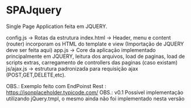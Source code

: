 # SPAJquery

Single Page Application feita em JQUERY.

config.js -> Rotas da estrutura
index.html -> Header, menu e content (router) incorporam os HTML do template e view (Importação de JQUERY deve ser feita aqui)
app.js -> Core da aplicação implementado principalmente em JQUERY, leitura dos arquivos, load de paginas, load de scripts extras, carregamento de controllers das paginas (caso existam)
js/ajax.js -> estrutura padronizada para requisição ajax (POST,GET,DELETE,etc).

OBS.: Exemplo feito com EndPoinst Rest : https://jsonplaceholder.typicode.com/
OBS.: v0.1 Possível implementação utilizando jQuery.tmpl, o mesmo ainda não foi implementado nesta versão 
